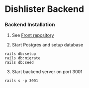 # Dishlister Backend
### Backend Installation

1. See [Front repository](https://github.com/ErlcLum/dishlister-frontend)

2. Start Postgres and setup database
 ``` 
 rails db:setup
 rails db:migrate
 rails db:seed
 ```
3. Start backend server on port 3001
```
rails s -p 3001
```
